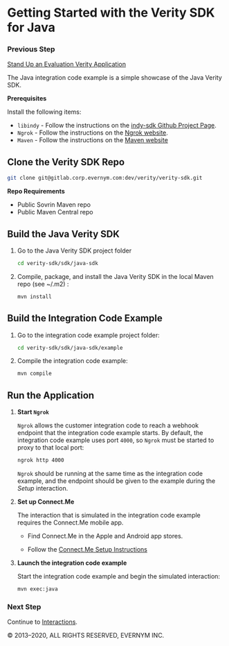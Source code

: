 # Getting Started with the Verity SDK for Java

### Previous Step

[Stand Up an Evaluation Verity Application](../../../README.md#cloud)

The Java integration code example is a simple showcase of the Java Verity SDK.

**Prerequisites**

Install the following items:
* `libindy` - Follow the instructions on the [indy-sdk Github Project Page](https://github.com/hyperledger/indy-sdk#installing-the-sdk).
* `Ngrok` - Follow the instructions on the [Ngrok website](https://ngrok.com/download).
* `Maven` - Follow the instructions on the [Maven website](http://maven.apache.org/download.cgi)

## Clone the Verity SDK Repo 
<!--This step is contingent on how the repo is delivered-->

```sh
git clone git@gitlab.corp.evernym.com:dev/verity/verity-sdk.git
```

**Repo Requirements**

* Public Sovrin Maven repo
* Public Maven Central repo

## Build the Java Verity SDK

1. Go to the Java Verity SDK project folder
  
   ```sh
   cd verity-sdk/sdk/java-sdk
   ```

2. Compile, package, and install the Java Verity SDK in the local Maven repo (see ~/.m2) <!--Is this a reference to somewhere? A link?-->:

   ```sh
   mvn install
   ```

## Build the Integration Code Example

1. Go to the integration code example project folder:
  
   ```sh
   cd verity-sdk/sdk/java-sdk/example
   ```

2. Compile the integration code example:

   ```sh
   mvn compile
   ```
   
## Run the Application

1. **Start `Ngrok`**

   `Ngrok` allows the customer integration code to reach a webhook endpoint that the integration code example starts. By default, the integration code example uses port `4000`, so `Ngrok` must be started to proxy to that local port:
   
   ```sh
   ngrok http 4000
   ```
   
   `Ngrok` should be running at the same time as the integration code example, and the endpoint should be given to the example during the *Setup* interaction.

   <a id="connectme"></a>

1. **Set up Connect.Me**

   The interaction that is simulated in the integration code example requires the Connect.Me mobile app. 

   * Find Connect.Me in the Apple and Android app stores. 

   * Follow the [Connect.Me Setup Instructions](../ConnectMe.md)

   
1. **Launch the integration code example**

   Start the integration code example and begin the simulated interaction:
   
   ```sh
   mvn exec:java
   ``` 
  
### Next Step

Continue to [Interactions](../Interactions.md).

© 2013&#8211;2020, ALL RIGHTS RESERVED, EVERNYM INC.